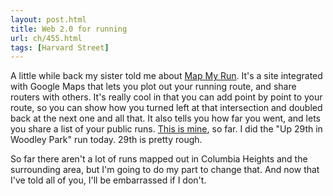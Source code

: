 ```yaml
---
layout: post.html
title: Web 2.0 for running
url: ch/455.html
tags: [Harvard Street]
---
```

A little while back my sister told me about [Map My Run](http://www.mapmyrun.com). It's a site integrated with Google Maps that lets you plot out your running route, and share routers with others. It's really cool in that you can add point by point to your route, so you can show how you turned left at that intersection and doubled back at the next one and all that. It also tells you how far you went, and lets you share a list of your public runs. [This is mine](http://profile.mapmyrun.com/jrenaut), so far. I did the "Up 29th in Woodley Park" run today. 29th is pretty rough.

So far there aren't a lot of runs mapped out in Columbia Heights and the surrounding area, but I'm going to do my part to change that. And now that I've told all of you, I'll be embarrassed if I don't. 
